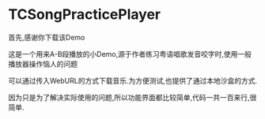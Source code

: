 # TCSongPracticePlayer

首先,感谢你下载该Demo

这是一个用来A-B段播放的小Demo,源于作者练习粤语唱歌发音咬字时,使用一般播放器操作恼人的问题

可以通过传入WebURL的方式下载音乐.为方便测试,也提供了通过本地沙盒的方式.

因为只是为了解决实际使用的问题,所以功能界面都比较简单,代码一共一百来行,很简单.

